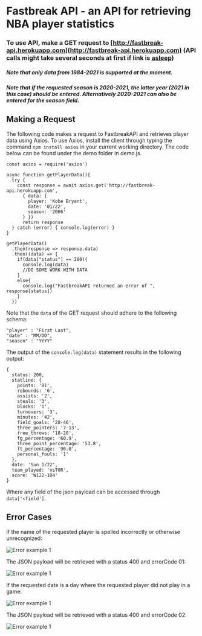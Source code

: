 # Fastbreak API - an API for retrieving NBA player statistics

### To use API, make a GET request to [http://fastbreak-api.herokuapp.com](http://fastbreak-api.herokuapp.com) (API calls might take several seconds at first if link is [asleep](https://devcenter.heroku.com/articles/dynos#dyno-sleeping))

##### Note that only data from 1984-2021 is supported at the moment.

##### Note that if the requested season is 2020-2021, the latter year (2021 in this case) should be entered. Alternatively 2020-2021 can also be entered for the season field. 

## Making a Request

The following code makes a request to FastbreakAPI and retrieves player data using Axios. To use Axios, install the client through typing the command ```npm install axios``` in your current working directory. The code below can be found under the demo folder in demo.js. 

```
const axios = require('axios')

async function getPlayerData(){
  try { 
    const response = await axios.get('http://fastbreak-api.herokuapp.com', 
      { data: { 
        player: 'Kobe Bryant',
        date: '01/22', 
        season: '2006' 
      } })
      return response
  } catch (error) { console.log(error) }
}

getPlayerData()
  .then(response => response.data)
  .then((data) => {
    if(data["status"] == 200){
      console.log(data)
      //DO SOME WORK WITH DATA
    }
    else{
      console.log("FastbreakAPI returned an error of ", response[status])
    }
  }) 
```

Note that the ```data``` of the GET request should adhere to the following schema:

```
"player" : "First Last", 
"date" : "MM/DD",
"season" : "YYYY"
```



The output of the ```console.log(data)``` statement results in the following output:
```
{
  status: 200,
  statline: {
    points: '81',
    rebounds: '6',
    assists: '2',
    steals: '3',
    blocks: '1',
    turnovers: '3',
    minutes: '42',
    field_goals: '28-46',
    three_pointers: '7-13',
    free_throws: '18-20',
    fg_percentage: '60.9',
    three_point_percentage: '53.8',
    ft_percentage: '90.0',
    personal_fouls: '1'
  },
  date: 'Sun 1/22',
  team_played: 'vsTOR',
  score: 'W122-104'
}
```

Where any field of the json payload can be accessed through ```data['<field']```.

## Error Cases

If the name of the requested player is spelled incorrectly or otherwise unrecognized:

![Error example 1](https://i.imgur.com/6SlXQg1.png)

The JSON payload will be retrieved with a status 400 and errorCode 01:

![Error example 1](https://i.imgur.com/AzSoOMz.png)

If the requested date is a day where the requested player did not play in a game:

![Error example 1](https://i.imgur.com/1AKAqDq.png)

The JSON payload will be retrieved with a status 400 and errorCode 02:

![Error example 1](https://i.imgur.com/IwFAww5.png)

